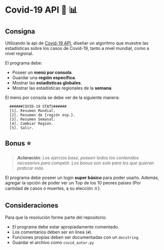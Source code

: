# Covid-19 API 	:syringe: :bar_chart:

## Consigna

Utilizando la api de  [Covid-19 API](https://covid19api.com/), diseñar un algoritmo que muestre las estadísticas sobre los casos de Covid-19, tanto a nivel mundial, como a nivel regional.

El programa debe:
  - Poseer un **menú por consola**.
  - Guardar una **región específica**.
  - Mostrar las **estadísticas globales**.
  - Mostrar las estadísticas regionales de la **semana**.

El menú por consola se debe ver de la siguiente manera:
```text
  ######COVID-19 STATS######
  [1]. Resumen Mundial.
  [2]. Resumen de {región esp.}.
  [3]. Resumen Semanal.
  [4]. Cambiar Región.
  [5]. Salir.
```

## Bonus 	:star:
> ***Aclaración**: Los ejercios base, poseen todos los contenidos necesarios para competir. Los bonus son solo para los que quieran praticar más.*

El programa debe poseer un login **super básico** para poder usarlo. Además, agregar la opción de poder ver un Top de los 10 peores paises (Por cantidad de casos o muertes, a su elección :skull_and_crossbones:).

## Consideraciones

Para que la resolución forme parte del repositorio:   

- El programa debe estar apropiadamente comentado.
- Los comentarios deben ser en linea (`#`).
- Funciones propias deben ser documentadas con un `docstring`.
- Guardar el archivo como `covid_autor.py`
